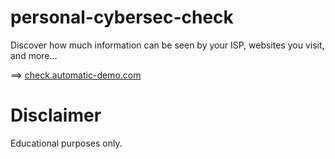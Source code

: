 # personal-cybersec-check

 Discover how much information can be seen by your ISP, websites you visit, and more...

==> [check.automatic-demo.com](https://check.automatic-demo.com/)

# Disclaimer

Educational purposes only.
